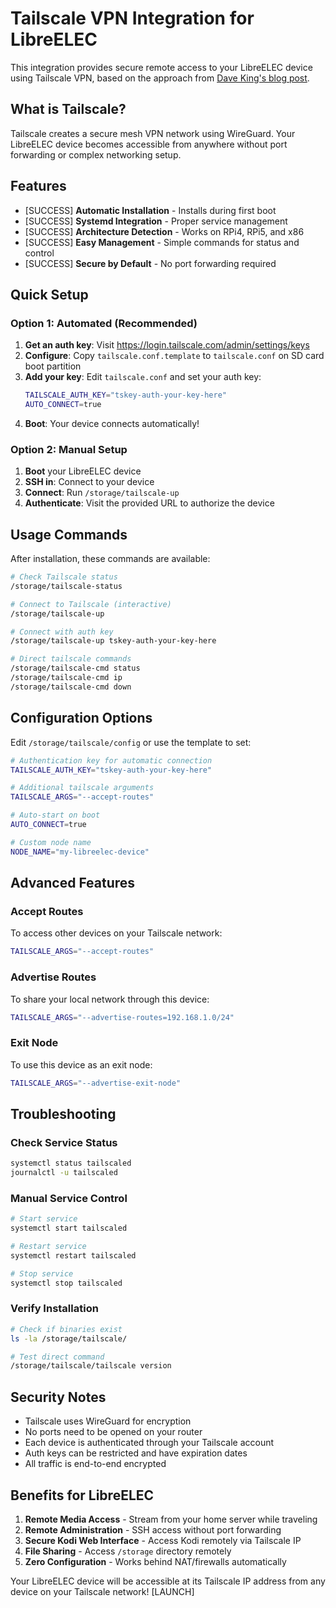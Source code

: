 # Tailscale VPN Integration for LibreELEC

This integration provides secure remote access to your LibreELEC device using Tailscale VPN, based on the approach from [Dave King's blog post](https://www.davbo.uk/posts/connecting-home/).

## What is Tailscale?

Tailscale creates a secure mesh VPN network using WireGuard. Your LibreELEC device becomes accessible from anywhere without port forwarding or complex networking setup.

## Features

- [SUCCESS] **Automatic Installation** - Installs during first boot
- [SUCCESS] **Systemd Integration** - Proper service management
- [SUCCESS] **Architecture Detection** - Works on RPi4, RPi5, and x86
- [SUCCESS] **Easy Management** - Simple commands for status and control
- [SUCCESS] **Secure by Default** - No port forwarding required

## Quick Setup

### Option 1: Automated (Recommended)

1. **Get an auth key**: Visit https://login.tailscale.com/admin/settings/keys
2. **Configure**: Copy `tailscale.conf.template` to `tailscale.conf` on SD card boot partition
3. **Add your key**: Edit `tailscale.conf` and set your auth key:
   ```bash
   TAILSCALE_AUTH_KEY="tskey-auth-your-key-here"
   AUTO_CONNECT=true
   ```
4. **Boot**: Your device connects automatically!

### Option 2: Manual Setup

1. **Boot** your LibreELEC device
2. **SSH in**: Connect to your device
3. **Connect**: Run `/storage/tailscale-up`
4. **Authenticate**: Visit the provided URL to authorize the device

## Usage Commands

After installation, these commands are available:

```bash
# Check Tailscale status
/storage/tailscale-status

# Connect to Tailscale (interactive)
/storage/tailscale-up

# Connect with auth key
/storage/tailscale-up tskey-auth-your-key-here

# Direct tailscale commands
/storage/tailscale-cmd status
/storage/tailscale-cmd ip
/storage/tailscale-cmd down
```

## Configuration Options

Edit `/storage/tailscale/config` or use the template to set:

```bash
# Authentication key for automatic connection
TAILSCALE_AUTH_KEY="tskey-auth-your-key-here"

# Additional tailscale arguments
TAILSCALE_ARGS="--accept-routes"

# Auto-start on boot
AUTO_CONNECT=true

# Custom node name
NODE_NAME="my-libreelec-device"
```

## Advanced Features

### Accept Routes
To access other devices on your Tailscale network:
```bash
TAILSCALE_ARGS="--accept-routes"
```

### Advertise Routes
To share your local network through this device:
```bash
TAILSCALE_ARGS="--advertise-routes=192.168.1.0/24"
```

### Exit Node
To use this device as an exit node:
```bash
TAILSCALE_ARGS="--advertise-exit-node"
```

## Troubleshooting

### Check Service Status
```bash
systemctl status tailscaled
journalctl -u tailscaled
```

### Manual Service Control
```bash
# Start service
systemctl start tailscaled

# Restart service  
systemctl restart tailscaled

# Stop service
systemctl stop tailscaled
```

### Verify Installation
```bash
# Check if binaries exist
ls -la /storage/tailscale/

# Test direct command
/storage/tailscale/tailscale version
```

## Security Notes

- Tailscale uses WireGuard for encryption
- No ports need to be opened on your router
- Each device is authenticated through your Tailscale account
- Auth keys can be restricted and have expiration dates
- All traffic is end-to-end encrypted

## Benefits for LibreELEC

1. **Remote Media Access** - Stream from your home server while traveling
2. **Remote Administration** - SSH access without port forwarding
3. **Secure Kodi Web Interface** - Access Kodi remotely via Tailscale IP
4. **File Sharing** - Access `/storage` directory remotely
5. **Zero Configuration** - Works behind NAT/firewalls automatically

Your LibreELEC device will be accessible at its Tailscale IP address from any device on your Tailscale network! [LAUNCH]
